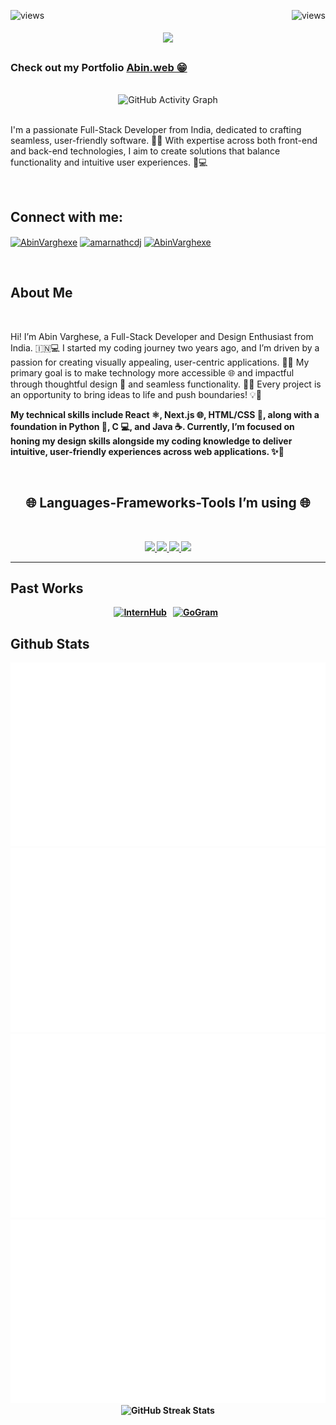 <img align="right" src="https://wakatime.com/badge/user/f61bb49b-74df-42eb-86c0-8bbe389ae7d4.svg" alt="views" /><img align="left" src="https://komarev.com/ghpvc/?username=AbinVarghexe" alt="views" />

<h1 align="center"><img src="https://readme-typing-svg.herokuapp.com/?font=Cocogoose&weight=900&size=80&center=true&vCenter=true&width=1600&height=140&duration=6000&lines=Hai..!!+%F0%9F%91%8B+I%27m+Abin+Varghese" /></h1>

<h3><b>Check out my Portfolio</b> <a href="https://Abin-Varghese.tech">Abin.web 😁</a></h3>
<br/>

<div align="center">
  <img src="https://github-readme-activity-graph.vercel.app/graph?username=AbinVarghexe&theme=github-compact&height=400&point=3461eb&line=6aa66a&area_color=3e3e40&area=true&hide_border=true&custom_title=My%20This%20Month%27s%20Activity%20Graph%20%F0%9F%98%89&radius=4" alt="GitHub Activity Graph" />
</div>


<br/>


<p>I'm a passionate Full-Stack Developer from India, dedicated to crafting seamless, user-friendly software. 🎨📱 With expertise across both front-end and back-end technologies, I aim to create solutions that balance functionality and intuitive user experiences. 🚀💻</p>

<br/>

<h2 align="left"><b>Connect with me:</b></h2>
<p align="left">
  <a href="https://x.com/ABIN_VARGHESE_2" target="blank"><img align="center" src="https://raw.githubusercontent.com/rahuldkjain/github-profile-readme-generator/master/src/images/icons/Social/twitter.svg" alt="AbinVarghexe" height="30" width="40" /></a>
  <a href="https://www.linkedin.com/in/toabinvarghese/" target="blank"><img align="center" src="https://raw.githubusercontent.com/rahuldkjain/github-profile-readme-generator/master/src/images/icons/Social/linked-in-alt.svg" alt="amarnathcdj" height="30" width="40" /></a>
  <a href="mailto:toabinvarghese" target="blank"><img align="center" src="https://img.icons8.com/fluency/48/email-open.png" alt="AbinVarghexe" height="40" width="40" /></a>
</p>

<br/>

<h2><b>About Me</b></h2>
<br/>
<p>Hi! I’m Abin Varghese, a Full-Stack Developer and Design Enthusiast from India. 🇮🇳💻 I started my coding journey two years ago, and I’m driven by a passion for creating visually appealing, user-centric applications. 🎨✨ My primary goal is to make technology more accessible 🌐 and impactful through thoughtful design 🎯 and seamless functionality. 🚀📱 Every project is an opportunity to bring ideas to life and push boundaries! 💡🔧</b></p>
<p><b>My technical skills include React ⚛️, Next.js 🌐, HTML/CSS 🎨, along with a foundation in Python 🐍, C 💻, and Java ☕. Currently, I’m focused on honing my design skills alongside my coding knowledge to deliver intuitive, user-friendly experiences across web applications. ✨📱</p>

<br/>

<h2 align="center"><b>🌐 Languages-Frameworks-Tools I’m using 🌐</b></h2>
<br/>

<p align="center">
  <a href="https://skillicons.dev">
    <img src="https://skillicons.dev/icons?i=git,c,github,react,nextjs,python,java,unity" />
    <img src="https://skillicons.dev/icons?i=unreal,blender,figma,ps,ae,pr,ai,md" />
    <img src="https://skillicons.dev/icons?i=vscode,js,html,tailwind,css,sass,mongodb,vercel" />
    <img src="https://skillicons.dev/icons?i=express,bootstrap,npm,nodejs,redux,ts,threejs,linux" />
  </a>
</p>

<hr>

<div align='center'>
<h2 align="left"><b>Past Works</b></h2>

[![InternHub](https://github-readme-stats-alpha-snowy-32.vercel.app/api/pin/?username=AbinVarghexe&repo=intern-hub&theme=dark&hide_border=true)](https://github.com/AbinVarghexe/intern-hub) &nbsp;
[![GoGram](https://github-readme-stats-alpha-snowy-32.vercel.app/api/pin/?username=AbinVarghexe&repo=ABINFLIX&theme=dark&hide_border=true)](https://github.com/AbinVarghexe/ABINFLIX) &nbsp;

<h2 align="left"><b>Github Stats</b></h2>

![](https://raw.githubusercontent.com/AbinVarghexe/github-stats/master/generated/languages.svg#gh-dark-mode-only)
![](https://raw.githubusercontent.com/AbinVarghexe/github-stats/master/generated/languages.svg#gh-light-mode-only)
![](https://raw.githubusercontent.com/AbinVarghexe/github-stats/master/generated/overview.svg#gh-dark-mode-only)
![](https://raw.githubusercontent.com/AbinVarghexe/github-stats/master/generated/overview.svg#gh-light-mode-only)
<img src="https://github-readme-streak-stats.herokuapp.com/?user=AbinVarghexe&theme=dark&hide_border=true" alt="GitHub Streak Stats" width="720">
<br/>



</div>
